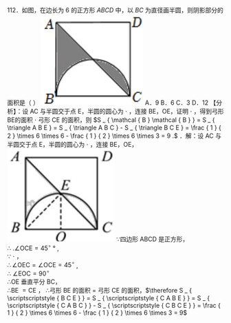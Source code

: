 112．如图，在边长为 6 的正方形 $A B C D$ 中，以 $B C$ 为直径画半圆，则阴影部分的面积是（ ）
![](<../../qs_image_DB/专题3-6__圆的综合（27类题型）（解析版）/4c6ee4a25b2107ebd361315e42fab630e02504b93e43b0986be6d8ff63c1387a.jpg>)
A．9 B．6 C．3 D．12
【分析】：设 AC 与半圆交于点 E，半圆的圆心为 $\cdot$ ，连接 BE，OE，证明 $\cdot$ ，得到弓形 BE的面积 $\cdot$ 弓形 CE 的面积，则 $S _ { \mathcal { B } \mathcal { B } } = S _ { \triangle A B E } = S _ { \triangle A B C } - S _ { \triangle B C E } = \frac { 1 } { 2 } \times 6 \times 6 - \frac { 1 } { 2 } \times 6 \times 3 = 9 .$ ．解：设 AC 与半圆交于点 E，半圆的圆心为 $\cdot$ ，连接 BE，OE，
![](<../../qs_image_DB/专题3-6__圆的综合（27类题型）（解析版）/32f74e0a82ee83deba211c3c1a7fd3be3f9a428a6ba783f5faa2128d60c6d8da.jpg>)
∵四边形 ABCD 是正方形，  
∴ $. \angle \mathrm { O C E } { = } 4 5 ^ { \circ }$ ° ,  
∵ $\cdot$ ，  
$\therefore \angle \mathrm { O E C } = \angle \mathrm { O C E } = 4 5 ^ { \circ }$ ,  
∴ $\angle \mathrm { E O C = 9 0 ^ { \circ } }$   
∴OE 垂直平分 BC，  
∴BE ${ } = \mathrm { C E }$ ，
∴弓形 BE 的面积 $=$ 弓形 CE 的面积，$\therefore S _ { \scriptscriptstyle  { B C E } } = S _ { \scriptscriptstyle  { C A B E } } = S _ { \scriptscriptstyle  { C A B C } } - S _ { \scriptscriptstyle  { C B C E } } = \frac { 1 } { 2 } \times 6 \times 6 - \frac { 1 } { 2 } \times 6 \times 3 = 9$
